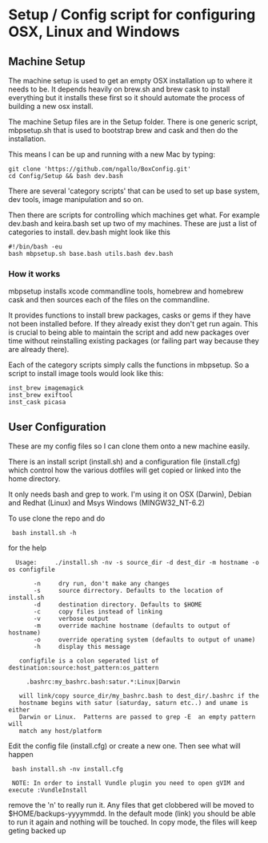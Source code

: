 # Setup / Config script for configuring OSX, Linux and Windows #

## Machine Setup ##

The machine setup is used to get an empty OSX installation up to where it
needs to be. It depends heavily on brew.sh and brew cask to install
everything but it installs these first so it should automate the process of
building a new osx install.

The machine Setup files are in the Setup folder. There is one generic script,
mbpsetup.sh that is used to bootstrap brew and cask and then do the
installation.

This means I can be up and running with a new Mac by typing:

    git clone 'https://github.com/ngallo/BoxConfig.git'
    cd Config/Setup && bash dev.bash

There are several 'category scripts' that can be used to set up base
system, dev tools, image manipulation and so on.

Then there are scripts for controlling which machines get what. For example
dev.bash and keira.bash set up two of my machines. These are just a list of
categories to install. dev.bash might look like this

    #!/bin/bash -eu
    bash mbpsetup.sh base.bash utils.bash dev.bash

### How it works ###

mbpsetup installs xcode commandline tools, homebrew and homebrew cask and then
sources each of the files on the commandline.

It provides functions to install brew packages, casks or gems if they
have not been installed before. If they already exist they don't get run
again. This is crucial to being able to maintain the script and add
new packages over time without reinstalling existing packages  (or failing
part way because they are already there).

Each of the category scripts simply calls the functions in mbpsetup. So a
script to install image tools would look like this:

    inst_brew imagemagick
    inst_brew exiftool
    inst_cask picasa




## User Configuration ##

These are my config files so I can clone them onto a new machine easily.

There is an install script (install.sh) and a configuration file (install.cfg)
which control how the various dotfiles will get copied or linked into the home
directory.

It only needs bash and grep to work. I'm using it on OSX (Darwin), Debian and
Redhat (Linux) and Msys Windows (MINGW32_NT-6.2)

To use clone the repo and do

     bash install.sh -h

for the help

      Usage:     ./install.sh -nv -s source_dir -d dest_dir -m hostname -o os configfile

           -n     dry run, don't make any changes
           -s     source dirrectory. Defaults to the location of install.sh
           -d     destination directory. Defaults to $HOME
           -c     copy files instead of linking
           -v     verbose output
           -m     override machine hostname (defaults to output of hostname)
           -o     override operating system (defaults to output of uname)
           -h     display this message

       configfile is a colon seperated list of destination:source:host_pattern:os_pattern

         .bashrc:my_bashrc.bash:satur.*:Linux|Darwin

	   will link/copy source_dir/my_bashrc.bash to dest_dir/.bashrc if the
	   hostname begins with satur (saturday, saturn etc..) and uname is either
	   Darwin or Linux.  Patterns are passed to grep -E  an empty pattern will
	   match any host/platform

Edit the config file (install.cfg) or create a new one. Then see what will
happen

     bash install.sh -nv install.cfg

     NOTE: In order to install Vundle plugin you need to open gVIM and execute :VundleInstall

remove the 'n' to really run it.  Any files that get clobbered will be moved
to $HOME/backups-yyyymmdd. In the default mode (link) you should be able to
run it again and nothing will be touched.  In copy mode, the files will keep
geting backed up

